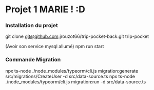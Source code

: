 <!--  <p align="center"> -->
<!--   <a href="http://nestjs.com/" target="blank"><img src="https://nestjs.com/img/logo-small.svg" width="200" alt="Nest Logo" style="margin-left: -7%; margin-right: 8%;" style="margin-left: -7%; margin-right: 8%;"/></a> -->
<!--  <a href="https://github.com/Cheikh785/mini-project-teamx-group-backend/" target="blank"><img src="teamx.png" width="500" alt="TeamX group Logo"/></a> -->
<!-- </p> -->

[circleci-image]: https://img.shields.io/circleci/build/github/nestjs/nest/master?token=abc123def456
[circleci-url]: https://circleci.com/gh/nestjs/nest

# Projet 1 MARIE ! :D

### Installation du projet

git clone git@github.com:jrouzot66/trip-pocket-back.git trip-pocket

(Avoir son service mysql allumé)
npm run start

### Commande Migration

npx ts-node ./node_modules/typeorm/cli.js migration:generate src/migrations/CreateUser -d src/data-source.ts
npx ts-node ./node_modules/typeorm/cli.js migration:run -d src/data-source.ts
